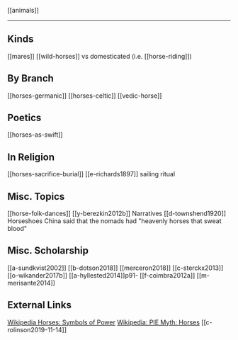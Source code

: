[[animals]]

---

## Kinds
[[mares]]
[[wild-horses]] vs domesticated (i.e. [[horse-riding]])

## By Branch
[[horses-germanic]]
[[horses-celtic]]
[[vedic-horse]]

## Poetics
[[horses-as-swift]]

## In Religion
[[horses-sacrifice-burial]]
[[e-richards1897]] sailing ritual

## Misc. Topics
[[horse-folk-dances]]
[[y-berezkin2012b]] Narratives
[[d-townshend1920]] Horseshoes
China said that the nomads had "heavenly horses that sweat blood"

## Misc. Scholarship
[[a-sundkvist2002]]
[[b-dotson2018]]
[[merceron2018]]
[[c-sterckx2013]]
[[o-wikander2017b]]
[[a-hyllested2014]]p91-
[[f-coimbra2012a]]
[[m-merisante2014]]

## External Links
[Wikipedia Horses: Symbols of Power](https://en.wikipedia.org/wiki/Domestication-of-the-horse#Horse-images-as-symbols-of-power)
[Wikipedia: PIE Myth: Horses](https://en.wikipedia.org/wiki/Proto-Indo-European-mythology#Other-propositions-3)
[[c-rolinson2019-11-14]]